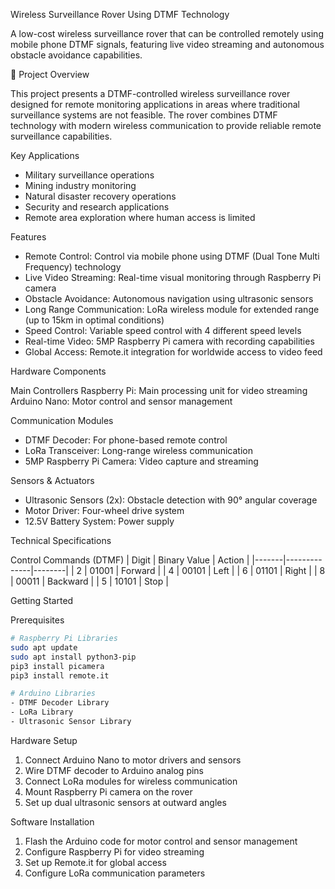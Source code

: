 Wireless Surveillance Rover Using DTMF Technology

A low-cost wireless surveillance rover that can be controlled remotely using mobile phone DTMF signals, featuring live video streaming and autonomous obstacle avoidance capabilities.

🎯 Project Overview

This project presents a DTMF-controlled wireless surveillance rover designed for remote monitoring applications in areas where traditional surveillance systems are not feasible. The rover combines DTMF technology with modern wireless communication to provide reliable remote surveillance capabilities.

Key Applications
- Military surveillance operations
- Mining industry monitoring
- Natural disaster recovery operations
- Security and research applications
- Remote area exploration where human access is limited

Features

- Remote Control: Control via mobile phone using DTMF (Dual Tone Multi Frequency) technology
- Live Video Streaming: Real-time visual monitoring through Raspberry Pi camera
- Obstacle Avoidance: Autonomous navigation using ultrasonic sensors
- Long Range Communication: LoRa wireless module for extended range (up to 15km in optimal conditions)
- Speed Control: Variable speed control with 4 different speed levels
- Real-time Video: 5MP Raspberry Pi camera with recording capabilities
- Global Access: Remote.it integration for worldwide access to video feed

Hardware Components

Main Controllers
Raspberry Pi: Main processing unit for video streaming
Arduino Nano: Motor control and sensor management

Communication Modules
- DTMF Decoder: For phone-based remote control
- LoRa Transceiver: Long-range wireless communication
- 5MP Raspberry Pi Camera: Video capture and streaming

Sensors & Actuators
- Ultrasonic Sensors (2x): Obstacle detection with 90° angular coverage
- Motor Driver: Four-wheel drive system
- 12.5V Battery System: Power supply

 Technical Specifications

Control Commands (DTMF)
| Digit | Binary Value | Action |
|-------|--------------|--------|
| 2 | 01001 | Forward |
| 4 | 00101 | Left |
| 6 | 01101 | Right |
| 8 | 00011 | Backward |
| 5 | 10101 | Stop |


Getting Started

 Prerequisites
```bash
# Raspberry Pi Libraries
sudo apt update
sudo apt install python3-pip
pip3 install picamera
pip3 install remote.it

# Arduino Libraries
- DTMF Decoder Library
- LoRa Library
- Ultrasonic Sensor Library
```

 Hardware Setup
1. Connect Arduino Nano to motor drivers and sensors
2. Wire DTMF decoder to Arduino analog pins
3. Connect LoRa modules for wireless communication
4. Mount Raspberry Pi camera on the rover
5. Set up dual ultrasonic sensors at outward angles

 Software Installation
1. Flash the Arduino code for motor control and sensor management
2. Configure Raspberry Pi for video streaming
3. Set up Remote.it for global access
4. Configure LoRa communication parameters
